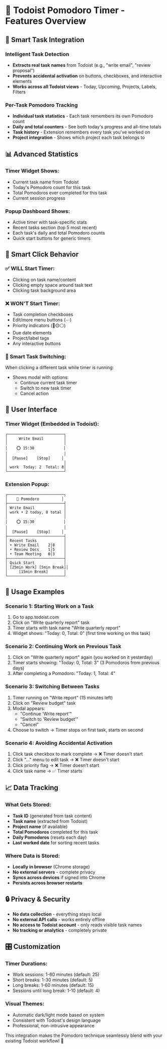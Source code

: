 # 🍅 Todoist Pomodoro Timer - Features Overview

## 🎯 **Smart Task Integration**

### **Intelligent Task Detection**
- **Extracts real task names** from Todoist (e.g., "write email", "review proposal")
- **Prevents accidental activation** on buttons, checkboxes, and interactive elements
- **Works across all Todoist views** - Today, Upcoming, Projects, Labels, Filters

### **Per-Task Pomodoro Tracking**
- **Individual task statistics** - Each task remembers its own Pomodoro count
- **Daily and total counters** - See both today's progress and all-time totals
- **Task history** - Extension remembers every task you've worked on
- **Project integration** - Shows which project each task belongs to

## 📊 **Advanced Statistics**

### **Timer Widget Shows:**
- Current task name from Todoist
- Today's Pomodoro count for this task
- Total Pomodoros ever completed for this task
- Current session progress

### **Popup Dashboard Shows:**
- Active timer with task-specific stats
- Recent tasks section (top 5 most recent)
- Each task's daily and total Pomodoro counts
- Quick start buttons for generic timers

## 🔧 **Smart Click Behavior**

### **✅ WILL Start Timer:**
- Clicking on task name/content
- Clicking empty space around task text
- Clicking task background area

### **❌ WON'T Start Timer:**
- Task completion checkboxes
- Edit/more menu buttons (⋯)
- Priority indicators (🔴🟡⚪)
- Due date elements
- Project/label tags
- Any interactive buttons

### **🔄 Smart Task Switching:**
When clicking a different task while timer is running:
- Shows modal with options:
  - Continue current task timer
  - Switch to new task timer
  - Cancel action

## 🎨 **User Interface**

### **Timer Widget (Embedded in Todoist):**
```
┌─────────────────────────┐
│     Write Email         │
│                         │
│    ⭕ 15:30             │
│                         │
│  [Pause]    [Stop]     │
│                         │
│ work  Today: 2  Total: 8│
└─────────────────────────┘
```

### **Extension Popup:**
```
┌─────────────────────────┐
│    🍅 Pomodoro          │
├─────────────────────────┤
│ Write Email             │
│ work • 2 today, 8 total │
│                         │
│    ⭕ 15:30             │
│                         │
│  [Pause]    [Stop]     │
├─────────────────────────┤
│ Recent Tasks            │
│ • Write Email    2│8    │
│ • Review Docs    1│5    │
│ • Team Meeting   0│3    │
├─────────────────────────┤
│ Quick Start             │
│ [25min Work] [5min Break]│
│     [15min Break]       │
└─────────────────────────┘
```

## 🚀 **Usage Examples**

### **Scenario 1: Starting Work on a Task**
1. Go to app.todoist.com
2. Click on "Write quarterly report" task
3. Timer starts with task name "Write quarterly report"
4. Widget shows: "Today: 0, Total: 0" (first time working on this task)

### **Scenario 2: Continuing Work on Previous Task**
1. Click on "Write quarterly report" again (you worked on it yesterday)
2. Timer starts showing: "Today: 0, Total: 3" (3 Pomodoros from previous days)
3. After completing a Pomodoro: "Today: 1, Total: 4"

### **Scenario 3: Switching Between Tasks**
1. Timer running on "Write report" (15 minutes left)
2. Click on "Review budget" task
3. Modal appears:
   - "Continue 'Write report'" 
   - "Switch to 'Review budget'"
   - "Cancel"
4. Choose to switch → Timer stops on first task, starts on second

### **Scenario 4: Avoiding Accidental Activation**
1. Click task checkbox to mark complete → ❌ Timer doesn't start
2. Click "..." menu to edit task → ❌ Timer doesn't start  
3. Click priority flag → ❌ Timer doesn't start
4. Click task name → ✅ Timer starts

## 📈 **Data Tracking**

### **What Gets Stored:**
- **Task ID** (generated from task content)
- **Task name** (extracted from Todoist)
- **Project name** (if available)
- **Total Pomodoros** completed for this task
- **Daily Pomodoros** (resets each day)
- **Last worked date** for sorting recent tasks

### **Where Data is Stored:**
- **Locally in browser** (Chrome storage)
- **No external servers** - complete privacy
- **Syncs across devices** if signed into Chrome
- **Persists across browser restarts**

## 🔒 **Privacy & Security**

- **No data collection** - everything stays local
- **No external API calls** - works entirely offline
- **No access to Todoist account** - only reads visible task names
- **No tracking or analytics** - completely private

## 🎛️ **Customization**

### **Timer Durations:**
- Work sessions: 1-60 minutes (default: 25)
- Short breaks: 1-30 minutes (default: 5)  
- Long breaks: 1-60 minutes (default: 15)
- Sessions until long break: 1-10 (default: 4)

### **Visual Themes:**
- Automatic dark/light mode based on system
- Consistent with Todoist's design language
- Professional, non-intrusive appearance

This integration makes the Pomodoro technique seamlessly blend with your existing Todoist workflow! 🎯